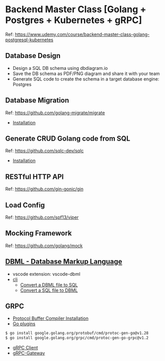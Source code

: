 # Backend Master Class [Golang + Postgres + Kubernetes + gRPC]

Ref: https://www.udemy.com/course/backend-master-class-golang-postgresql-kubernetes

## Database Design

- Design a SQL DB schema using dbdiagram.io
- Save the DB schema as PDF/PNG diagram and share it with your team
- Generate SQL code to create the schema in a target database engine: Postgres

## Database Migration

Ref: https://github.com/golang-migrate/migrate

- [Installation](https://github.com/golang-migrate/migrate/tree/master/cmd/migrate)

## Generate CRUD Golang code from SQL

Ref: https://github.com/sqlc-dev/sqlc

- [Installation](https://docs.sqlc.dev/en/latest/overview/install.html)

## RESTful HTTP API

Ref: https://github.com/gin-gonic/gin

## Load Config

Ref: https://github.com/spf13/viper

## Mocking Framework

Ref: https://github.com/golang/mock

## [DBML - Database Markup Language](https://dbml.dbdiagram.io/home)

- vscode extension: vscode-dbml
- [cli](https://dbml.dbdiagram.io/cli)
  - [Convert a DBML file to SQL](https://dbml.dbdiagram.io/cli#convert-a-dbml-file-to-sql)
  - [Convert a SQL file to DBML](https://dbml.dbdiagram.io/cli#convert--a-sql-file-to-dbml)

## GRPC

- [Protocol Buffer Compiler Installation](https://grpc.io/docs/protoc-installation/)
- [Go plugins](https://grpc.io/docs/languages/go/quickstart/)

```sh
$ go install google.golang.org/protobuf/cmd/protoc-gen-go@v1.28
$ go install google.golang.org/grpc/cmd/protoc-gen-go-grpc@v1.2
```

- [gRPC Client](https://github.com/ktr0731/evans)
- [gRPC-Gateway](https://github.com/grpc-ecosystem/grpc-gateway)
